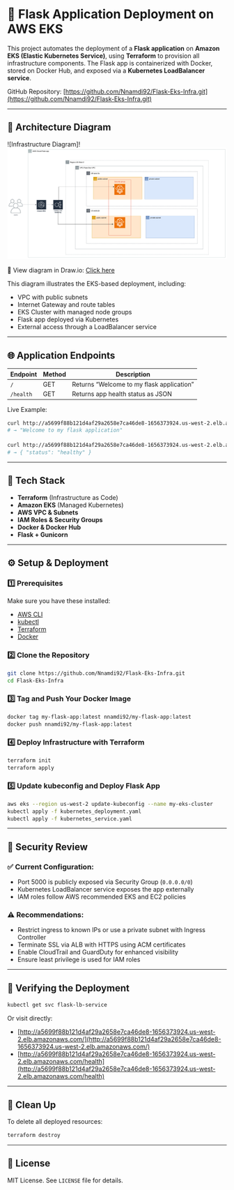 # 🚀 Flask Application Deployment on AWS EKS

This project automates the deployment of a **Flask application** on **Amazon EKS (Elastic Kubernetes Service)**, using **Terraform** to provision all infrastructure components. The Flask app is containerized with Docker, stored on Docker Hub, and exposed via a **Kubernetes LoadBalancer service**.

GitHub Repository: [https://github.com/Nnamdi92/Flask-Eks-Infra.git](https://github.com/Nnamdi92/Flask-Eks-Infra.git)

---

## 📁 Architecture Diagram

![Infrastructure Diagram]!![alt text](image-1.png)

🔗 View diagram in Draw.io: [Click here](https://app.diagrams.net/)

This diagram illustrates the EKS-based deployment, including:
- VPC with public subnets
- Internet Gateway and route tables
- EKS Cluster with managed node groups
- Flask app deployed via Kubernetes
- External access through a LoadBalancer service

---

## 🌐 Application Endpoints

| Endpoint     | Method | Description                           |
|--------------|--------|---------------------------------------|
| `/`          | GET    | Returns “Welcome to my flask application” |
| `/health`    | GET    | Returns app health status as JSON     |

Live Example:

```bash
curl http://a5699f88b121d4af29a2658e7ca46de8-1656373924.us-west-2.elb.amazonaws.com/
# → "Welcome to my flask application"

curl http://a5699f88b121d4af29a2658e7ca46de8-1656373924.us-west-2.elb.amazonaws.com/health
# → { "status": "healthy" }
```

---

## 🔧 Tech Stack

- **Terraform** (Infrastructure as Code)
- **Amazon EKS** (Managed Kubernetes)
- **AWS VPC & Subnets**
- **IAM Roles & Security Groups**
- **Docker & Docker Hub**
- **Flask + Gunicorn**

---

## ⚙️ Setup & Deployment

### 1️⃣ Prerequisites

Make sure you have these installed:
- [AWS CLI](https://docs.aws.amazon.com/cli/)
- [kubectl](https://kubernetes.io/docs/tasks/tools/)
- [Terraform](https://developer.hashicorp.com/terraform/downloads)
- [Docker](https://www.docker.com/)

### 2️⃣ Clone the Repository

```bash
git clone https://github.com/Nnamdi92/Flask-Eks-Infra.git
cd Flask-Eks-Infra
```

### 3️⃣ Tag and Push Your Docker Image

```bash
docker tag my-flask-app:latest nnamdi92/my-flask-app:latest
docker push nnamdi92/my-flask-app:latest
```

### 4️⃣ Deploy Infrastructure with Terraform

```bash
terraform init
terraform apply
```

### 5️⃣ Update kubeconfig and Deploy Flask App

```bash
aws eks --region us-west-2 update-kubeconfig --name my-eks-cluster
kubectl apply -f kubernetes_deployment.yaml
kubectl apply -f kubernetes_service.yaml
```

---

## 🔐 Security Review

### ✅ Current Configuration:
- Port 5000 is publicly exposed via Security Group (`0.0.0.0/0`)
- Kubernetes LoadBalancer service exposes the app externally
- IAM roles follow AWS recommended EKS and EC2 policies

### ⚠️ Recommendations:
- Restrict ingress to known IPs or use a private subnet with Ingress Controller
- Terminate SSL via ALB with HTTPS using ACM certificates
- Enable CloudTrail and GuardDuty for enhanced visibility
- Ensure least privilege is used for IAM roles

---

## 📢 Verifying the Deployment

```bash
kubectl get svc flask-lb-service
```

Or visit directly:

- [http://a5699f88b121d4af29a2658e7ca46de8-1656373924.us-west-2.elb.amazonaws.com/](http://a5699f88b121d4af29a2658e7ca46de8-1656373924.us-west-2.elb.amazonaws.com/)
- [http://a5699f88b121d4af29a2658e7ca46de8-1656373924.us-west-2.elb.amazonaws.com/health](http://a5699f88b121d4af29a2658e7ca46de8-1656373924.us-west-2.elb.amazonaws.com/health)

---

## 📌 Clean Up

To delete all deployed resources:

```bash
terraform destroy
```

---

## 📄 License

MIT License. See `LICENSE` file for details.

